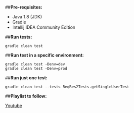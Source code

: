 ##**Pre-requisites:**
* Java 1.8 (JDK)
* Gradle
* Intellij IDEA Community Edition

##**Run tests:**
```
gradle clean test
```

##**Run test in a specific environment:**
```
gradle clean test -Denv=dev
gradle clean test -Denv=prod
```

##**Run just one test:**
```
gradle clean test --tests ReqRes2Tests.getSingleUserTest
```


##**Playlist to follow:**

[Youtube](https://www.youtube.com/playlist?list=PLeo6Q1inqlOf2yUIT1SUal8eViM6u4PBn)